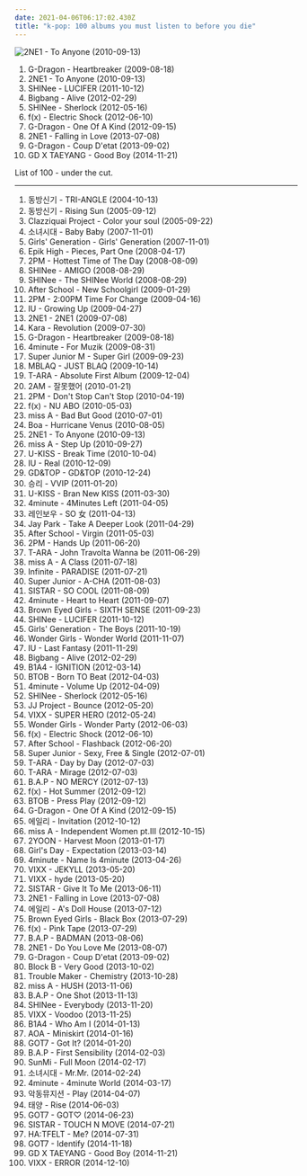 ```yaml
---
date: 2021-04-06T06:17:02.430Z
title: "k-pop: 100 albums you must listen to before you die"
---
```

![2NE1 - To Anyone (2010-09-13)](http://coverartarchive.org/release/59531f20-208e-4472-92a9-f85eb40c92c7/15265396417-500.jpg "2NE1 - To Anyone (2010-09-13)")
<ol class="albums">
<li data-cover="http://coverartarchive.org/release/c73ba628-5570-43a8-92fe-f1dd5302a398/1659100913-500.jpg" data-tags="k-pop, korean, g-dragon" role="button">G-Dragon - Heartbreaker (2009-08-18)</li>
<li data-cover="http://coverartarchive.org/release/59531f20-208e-4472-92a9-f85eb40c92c7/15265396417-500.jpg" data-tags="k-pop" role="button">2NE1 - To Anyone (2010-09-13)</li>
<li data-cover="http://coverartarchive.org/release/b4e02909-9894-4bbf-9f8f-515a90f4bb66/2748079999-500.jpg" data-tags="k-pop" role="button">SHINee - LUCIFER (2011-10-12)</li>
<li data-cover="http://coverartarchive.org/release/bd908cf7-0175-4196-b445-f64282edf35c/2100209976-500.jpg" data-tags="k-pop, alive" role="button">Bigbang - Alive (2012-02-29)</li>
<li data-cover="http://coverartarchive.org/release/f5662b4b-af33-41a4-a767-01b3c922b8a5/11749315775-500.jpg" data-tags="k-pop" role="button">SHINee - Sherlock (2012-05-16)</li>
<li data-cover="https://img.discogs.com/PHrdMKyjJy3_oTqTrOH3Wzn07zk=/fit-in/400x400/filters:strip_icc():format(jpeg):mode_rgb():quality(90)/discogs-images/R-7719233-1447376518-8753.jpeg.jpg" data-tags="k-pop" role="button">f(x) - Electric Shock (2012-06-10)</li>
<li data-cover="https://img.discogs.com/HONn-veaA0355V8POEap3K_Yhu8=/fit-in/336x336/filters:strip_icc():format(jpeg):mode_rgb():quality(90)/discogs-images/R-7661765-1446199214-4056.jpeg.jpg" data-tags="k-pop" role="button">G-Dragon - One Of A Kind (2012-09-15)</li>
<li data-cover="http://coverartarchive.org/release/3e1fef0c-a641-4b7d-9a1e-1ebbd8b3e271/15266726610-500.jpg" data-tags="k-pop, kpop" role="button">2NE1 - Falling in Love (2013-07-08)</li>
<li data-cover="https://img.discogs.com/6NjOj6OBTmDWy4WtIORRz5ziU5Y=/fit-in/600x699/filters:strip_icc():format(jpeg):mode_rgb():quality(90)/discogs-images/R-7104359-1442860816-1044.jpeg.jpg" data-tags="k-pop" role="button">G-Dragon - Coup D'etat (2013-09-02)</li>
<li data-cover="http://coverartarchive.org/release/add14695-680c-49ad-a47f-5c0151d60432/8902296954-500.jpg" data-tags="k-pop" role="button">GD X TAEYANG - Good Boy (2014-11-21)</li>
</ol>
List of 100 - under the cut.
<!-- more -->

_________________

<ol class="albums">
<li data-cover="http://coverartarchive.org/release/e1f19e50-3141-4a56-bf73-5a16f74e0ebc/11490874758-500.jpg" data-tags="k-pop, tvxq" role="button">
동방신기 - TRI-ANGLE (2004-10-13)
</li>
<li data-cover="http://coverartarchive.org/release/caa1004a-8caf-41e3-85c3-255f81d90c03/955180797-500.jpg" data-tags="k-pop, dbsg, chevere, the cover" role="button">
동방신기 - Rising Sun (2005-09-12)
</li>
<li data-cover="http://coverartarchive.org/release/5fca2178-f209-4d95-8cd0-7e5f1169d44e/7754358190-500.jpg" data-tags="electronica, pop, dance, k-pop, my favourites, love-album-caz" role="button">
Clazziquai Project - Color your soul (2005-09-22)
</li>
<li data-cover="http://coverartarchive.org/release/05310799-d425-4527-8afc-3fb9ad55f21c/7456954369-500.jpg" data-tags="k-pop, kpop" role="button">
소녀시대 - Baby Baby (2007-11-01)
</li>
<li data-cover="https://img.discogs.com/YD6fet7wFqk3wnK8OqXo9nQGebI=/fit-in/600x600/filters:strip_icc():format(jpeg):mode_rgb():quality(90)/discogs-images/R-8616922-1465224646-5002.jpeg.jpg" data-tags="k-pop" role="button">
Girls' Generation - Girls' Generation (2007-11-01)
</li>
<li data-cover="http://coverartarchive.org/release/d1afbea4-a954-40c2-8308-fd9bac8c45d7/9124912142-500.jpg" data-tags="korean, k-pop" role="button">
Epik High - Pieces, Part One (2008-04-17)
</li>
<li data-cover="http://coverartarchive.org/release/3aa106fa-be20-47cb-b579-17868828de16/28043691508-500.jpg" data-tags="k-pop" role="button">
2PM - Hottest Time of The Day (2008-08-09)
</li>
<li data-cover="http://coverartarchive.org/release/f217bfb2-762b-4134-a03b-9faba6f03f91/2817312475-500.jpg" data-tags="k-pop" role="button">
SHINee - AMIGO (2008-08-29)
</li>
<li data-cover="http://coverartarchive.org/release/48f55616-384f-3bdb-a158-b22f01ee0f76/2817212240-500.jpg" data-tags="k-pop, korean, kpop, shinee" role="button">
SHINee - The SHINee World (2008-08-29)
</li>
<li data-cover="http://coverartarchive.org/release/b07aadf2-7136-4c2d-8000-2746bf4b0087/18538568039-500.jpg" data-tags="k-pop" role="button">
After School - New Schoolgirl (2009-01-29)
</li>
<li data-cover="https://via.placeholder.com/450" data-tags="k-pop" role="button">
2PM - 2:00PM Time For Change (2009-04-16)
</li>
<li data-cover="http://coverartarchive.org/release/421d1bc4-40ec-4d3a-bd33-56837039a9c9/4741336386-500.jpg" data-tags="k-pop" role="button">
IU - Growing Up (2009-04-27)
</li>
<li data-cover="http://coverartarchive.org/release/3aef076e-a943-46ea-8c20-ef7cf7f851b9/15266797476-500.jpg" data-tags="k-pop" role="button">
2NE1 - 2NE1 (2009-07-08)
</li>
<li data-cover="http://coverartarchive.org/release/5e0ae0bd-4ab5-45f8-800f-aaf608a70d48/12081084490-500.jpg" data-tags="k-pop" role="button">
Kara - Revolution (2009-07-30)
</li>
<li data-cover="http://coverartarchive.org/release/c73ba628-5570-43a8-92fe-f1dd5302a398/1659100913-500.jpg" data-tags="k-pop, korean, g-dragon" role="button">
G-Dragon - Heartbreaker (2009-08-18)
</li>
<li data-cover="http://coverartarchive.org/release/b9fba5c6-2003-42aa-b5a0-131c90445884/9297556618-500.jpg" data-tags="k-pop, korean" role="button">
4minute - For Muzik (2009-08-31)
</li>
<li data-cover="http://coverartarchive.org/release/7917ef83-598b-4d07-b812-4c6a666db072/11584157663-500.jpg" data-tags="k-pop, c-pop" role="button">
Super Junior M - Super Girl (2009-09-23)
</li>
<li data-cover="http://coverartarchive.org/release/89dec1ea-12f3-4ee5-afc4-19067c1934ad/6559000013-500.jpg" data-tags="k-pop, mblaq" role="button">
MBLAQ - JUST BLAQ (2009-10-14)
</li>
<li data-cover="http://coverartarchive.org/release/7c795ba6-7326-4540-978b-c9bd835501bf/6522774075-500.jpg" data-tags="k-pop" role="button">
T-ARA - Absolute First Album (2009-12-04)
</li>
<li data-cover="https://via.placeholder.com/450" data-tags="k-pop" role="button">
2AM - 잘못했어 (2010-01-21)
</li>
<li data-cover="https://via.placeholder.com/450" data-tags="k-pop, 2pm" role="button">
2PM - Don't Stop Can't Stop (2010-04-19)
</li>
<li data-cover="http://coverartarchive.org/release/a864a0d8-255c-4d8e-adcc-62bff0f5f54f/11739495807-500.jpg" data-tags="k-pop" role="button">
f(x) - NU ABO (2010-05-03)
</li>
<li data-cover="http://coverartarchive.org/release/a89ccd8b-d634-42fe-a831-345428372b36/6662893652-500.jpg" data-tags="k-pop" role="button">
miss A - Bad But Good (2010-07-01)
</li>
<li data-cover="http://coverartarchive.org/release/7dddc174-db7e-4ad3-9d01-2a8cfb9b5d0e/3128759198-500.jpg" data-tags="k-pop" role="button">
Boa - Hurricane Venus (2010-08-05)
</li>
<li data-cover="http://coverartarchive.org/release/59531f20-208e-4472-92a9-f85eb40c92c7/15265396417-500.jpg" data-tags="k-pop" role="button">
2NE1 - To Anyone (2010-09-13)
</li>
<li data-cover="http://coverartarchive.org/release/e5c62d7e-44df-490c-a89d-c7765bec0a82/6663218420-500.jpg" data-tags="k-pop" role="button">
miss A - Step Up (2010-09-27)
</li>
<li data-cover="http://coverartarchive.org/release/83aad679-92db-4d7f-800b-0c9f8125af3e/6663043131-500.jpg" data-tags="k-pop" role="button">
U-KISS - Break Time (2010-10-04)
</li>
<li data-cover="http://coverartarchive.org/release/b6b41cf6-d3d5-4f89-ae56-5cba5b10f4d9/7334733607-500.jpg" data-tags="k-pop" role="button">
IU - Real (2010-12-09)
</li>
<li data-cover="http://coverartarchive.org/release/72d6fd9c-b9e9-4444-b4c9-1306284abdf3/7846059936-500.jpg" data-tags="k-pop, korean" role="button">
GD&TOP - GD&TOP (2010-12-24)
</li>
<li data-cover="http://coverartarchive.org/release/7b46b93b-0aa7-4f92-988f-b4cc3320447d/2554202734-500.jpg" data-tags="korean, k-pop, male vocalists, big bang, seungri, bigbang" role="button">
승리 - VVIP (2011-01-20)
</li>
<li data-cover="http://coverartarchive.org/release/a56a6087-0464-4ec5-8291-25813b9c320b/5533722530-500.jpg" data-tags="k-pop" role="button">
U-KISS - Bran New KISS (2011-03-30)
</li>
<li data-cover="http://coverartarchive.org/release/7b6d15e8-6951-427d-be75-967fd700321c/9336400866-500.jpg" data-tags="k-pop" role="button">
4minute - 4Minutes Left (2011-04-05)
</li>
<li data-cover="http://coverartarchive.org/release/6865f362-8bbb-4d6f-9213-2586a8d5ae60/4019521426-500.jpg" data-tags="k-pop" role="button">
레인보우 - SO 女 (2011-04-13)
</li>
<li data-cover="http://coverartarchive.org/release/70b12db8-99f8-4ac5-996d-9a339765aa7b/2901143423-500.jpg" data-tags="hip-hop, rap, korean, k-pop, kpop, jay park, take a deeper look" role="button">
Jay Park - Take A Deeper Look (2011-04-29)
</li>
<li data-cover="http://coverartarchive.org/release/9c643451-4848-4a26-98c9-9823f702008f/16788532575-500.jpg" data-tags="k-pop, after school" role="button">
After School - Virgin (2011-05-03)
</li>
<li data-cover="https://img.discogs.com/SHKqUSOd3Ee9sf19_l928VZP63w=/fit-in/300x300/filters:strip_icc():format(jpeg):mode_rgb():quality(90)/discogs-images/R-9804784-1486580832-2864.jpeg.jpg" data-tags="k-pop, 2pm" role="button">
2PM - Hands Up (2011-06-20)
</li>
<li data-cover="https://img.discogs.com/xhSUs_SxjjXJhuhTZwYh2J5Ixi0=/fit-in/468x536/filters:strip_icc():format(jpeg):mode_rgb():quality(90)/discogs-images/R-12104838-1528392220-9559.jpeg.jpg" data-tags="dance, retro, k-pop" role="button">
T-ARA - John Travolta Wanna be (2011-06-29)
</li>
<li data-cover="http://coverartarchive.org/release/914a0257-5dd0-4513-9e03-61dd7a2a18dd/12376003909-500.jpg" data-tags="k-pop, miss a" role="button">
miss A - A Class (2011-07-18)
</li>
<li data-cover="http://coverartarchive.org/release/536d3a19-2671-45c0-b1a5-f3a0442a329a/6499269989-500.jpg" data-tags="dance, k-pop, music" role="button">
Infinite - PARADISE (2011-07-21)
</li>
<li data-cover="https://img.discogs.com/T4M-Q0AB7awZFtoOhf4PdazAYMQ=/fit-in/323x445/filters:strip_icc():format(jpeg):mode_rgb():quality(90)/discogs-images/R-15967578-1601066877-5047.jpeg.jpg" data-tags="k-pop" role="button">
Super Junior - A-CHA (2011-08-03)
</li>
<li data-cover="http://coverartarchive.org/release/bb2c7c62-b332-434b-8da3-910382e70956/6412188119-500.jpg" data-tags="k-pop" role="button">
SISTAR - SO COOL (2011-08-09)
</li>
<li data-cover="http://coverartarchive.org/release/79642a4a-bd83-4cd5-bec2-3c3fe0c29f1c/9336799807-500.jpg" data-tags="k-pop" role="button">
4minute - Heart to Heart (2011-09-07)
</li>
<li data-cover="http://coverartarchive.org/release/0b7cf67f-0dc9-4ddc-a80d-edf244cb84c2/5525891010-500.jpg" data-tags="k-pop" role="button">
Brown Eyed Girls - SIXTH SENSE (2011-09-23)
</li>
<li data-cover="http://coverartarchive.org/release/b4e02909-9894-4bbf-9f8f-515a90f4bb66/2748079999-500.jpg" data-tags="k-pop" role="button">
SHINee - LUCIFER (2011-10-12)
</li>
<li data-cover="http://coverartarchive.org/release/f978502e-6940-4f54-8e6b-c4bb7d6eeca1/7457150585-500.jpg" data-tags="k-pop, snsd" role="button">
Girls' Generation - The Boys (2011-10-19)
</li>
<li data-cover="http://coverartarchive.org/release/987f61f3-1916-4622-8abb-48f907092bb3/9296865228-500.jpg" data-tags="epic, k-pop" role="button">
Wonder Girls - Wonder World (2011-11-07)
</li>
<li data-cover="http://coverartarchive.org/release/b3b8e3a2-958d-4e7f-b38b-ba1ed457985d/3128590312-500.jpg" data-tags="k-pop, iu" role="button">
IU - Last Fantasy (2011-11-29)
</li>
<li data-cover="http://coverartarchive.org/release/bd908cf7-0175-4196-b445-f64282edf35c/2100209976-500.jpg" data-tags="k-pop, alive" role="button">
Bigbang - Alive (2012-02-29)
</li>
<li data-cover="http://coverartarchive.org/release/b5646a67-c817-42fa-b9a1-9a5155ab2e80/8117242488-500.jpg" data-tags="pop, k-pop, kpop, b1a4, pop album" role="button">
B1A4 - IGNITION (2012-03-14)
</li>
<li data-cover="http://coverartarchive.org/release/e671f106-f387-4cfe-9fa9-d7e5417b5c1b/2960925742-500.jpg" data-tags="k-pop, korean" role="button">
BTOB - Born TO Beat (2012-04-03)
</li>
<li data-cover="http://coverartarchive.org/release/fb3da43b-57f0-48b7-8590-8f4c5ce2b12b/1981908365-500.jpg" data-tags="k-pop" role="button">
4minute - Volume Up (2012-04-09)
</li>
<li data-cover="http://coverartarchive.org/release/f5662b4b-af33-41a4-a767-01b3c922b8a5/11749315775-500.jpg" data-tags="k-pop" role="button">
SHINee - Sherlock (2012-05-16)
</li>
<li data-cover="http://coverartarchive.org/release/222fca92-11ba-4b7d-9a62-d0077ded31ba/10700274473-500.jpg" data-tags="pop, dance, korean, k-pop, male vocalists, kpop, korea, korean pop, jyp, mini-album" role="button">
JJ Project - Bounce (2012-05-20)
</li>
<li data-cover="http://coverartarchive.org/release/a3df57bd-5e5b-43fd-a25c-3ae0a44e12f9/10701614554-500.jpg" data-tags="pop, asian, k-pop, male vocalists, boyband, kpop, debut, jellyfish, boy band, korean pop, ken, ravi, asian music, n, asian pop, leo, vixx, hyuk, korean boyband, korean boy band, hongbin, jellyfish entertainment" role="button">
VIXX - SUPER HERO (2012-05-24)
</li>
<li data-cover="http://coverartarchive.org/release/54ff0e14-ec80-49b4-a3ed-4efd5cfb9d1d/4737607338-500.jpg" data-tags="k-pop, female vocalists" role="button">
Wonder Girls - Wonder Party (2012-06-03)
</li>
<li data-cover="https://img.discogs.com/PHrdMKyjJy3_oTqTrOH3Wzn07zk=/fit-in/400x400/filters:strip_icc():format(jpeg):mode_rgb():quality(90)/discogs-images/R-7719233-1447376518-8753.jpeg.jpg" data-tags="k-pop" role="button">
f(x) - Electric Shock (2012-06-10)
</li>
<li data-cover="http://coverartarchive.org/release/60804280-5a00-4698-a7f2-9bb288016c54/8487129113-500.jpg" data-tags="k-pop" role="button">
After School - Flashback (2012-06-20)
</li>
<li data-cover="http://coverartarchive.org/release/dba45f93-459b-49d4-ac1c-8aaabefa013b/1528818871-500.jpg" data-tags="k-pop, super junior" role="button">
Super Junior - Sexy, Free & Single (2012-07-01)
</li>
<li data-cover="http://coverartarchive.org/release/9023a0b5-f86e-4c90-a3d5-47a14798d55d/6522761408-500.jpg" data-tags="k-pop" role="button">
T-ARA - Day by Day (2012-07-03)
</li>
<li data-cover="http://coverartarchive.org/release/da1361f8-c1e6-48d4-bdb7-61d06d9fdc17/21875113276-500.jpg" data-tags="k-pop" role="button">
T-ARA - Mirage (2012-07-03)
</li>
<li data-cover="http://coverartarchive.org/release/4ef80b67-1f67-4d17-9034-ea6e87fbabe1/1514159319-500.jpg" data-tags="k-pop" role="button">
B.A.P - NO MERCY (2012-07-13)
</li>
<li data-cover="http://coverartarchive.org/release/ac1ff119-8cf3-4450-8d73-5ea7e84c2afc/2096623567-500.jpg" data-tags="k-pop" role="button">
f(x) - Hot Summer (2012-09-12)
</li>
<li data-cover="http://coverartarchive.org/release/d9daec9e-8beb-45ac-a496-cd82d48ff950/3078021669-500.jpg" data-tags="k-pop, korean" role="button">
BTOB - Press Play (2012-09-12)
</li>
<li data-cover="https://img.discogs.com/HONn-veaA0355V8POEap3K_Yhu8=/fit-in/336x336/filters:strip_icc():format(jpeg):mode_rgb():quality(90)/discogs-images/R-7661765-1446199214-4056.jpeg.jpg" data-tags="k-pop" role="button">
G-Dragon - One Of A Kind (2012-09-15)
</li>
<li data-cover="http://coverartarchive.org/release/4b63e2d3-4c32-4267-bac5-edc0df2800c4/13391014282-500.jpg" data-tags="k-pop" role="button">
에일리 - Invitation (2012-10-12)
</li>
<li data-cover="http://coverartarchive.org/release/7a51ef82-20c3-43ee-9e64-54f28f7e8f32/6110908999-500.jpg" data-tags="dance, k-pop" role="button">
miss A - Independent Women pt.III (2012-10-15)
</li>
<li data-cover="http://coverartarchive.org/release/443bf507-3d8d-4f21-820b-4409e5923c3c/9295481429-500.jpg" data-tags="korean, k-pop, kpop, korean pop, 4minute, solid album, mini album, sub-unit, 2yoon, sub unit, kpop girl group, kpop subunit" role="button">
2YOON - Harvest Moon (2013-01-17)
</li>
<li data-cover="http://coverartarchive.org/release/c7ac7e5e-57b0-4940-93c0-ec1a7e0b7eac/6084547826-500.jpg" data-tags="k-pop" role="button">
Girl's Day - Expectation (2013-03-14)
</li>
<li data-cover="http://coverartarchive.org/release/0fd99cbf-43dd-4d4d-a513-129de0b75b26/4297130794-500.jpg" data-tags="k-pop" role="button">
4minute - Name Is 4minute (2013-04-26)
</li>
<li data-cover="http://coverartarchive.org/release/3192adf3-f86d-4110-8025-f228dc83ae9a/7934987432-500.jpg" data-tags="pop, asian, k-pop, male vocalists, kpop, korean pop, asian music, asian pop" role="button">
VIXX - JEKYLL (2013-05-20)
</li>
<li data-cover="http://coverartarchive.org/release/f3132f48-0254-4df0-91b6-92387a64a949/10701698463-500.jpg" data-tags="pop, dark, korean, k-pop, dance pop, kpop, korea, korean pop, korean music" role="button">
VIXX - hyde (2013-05-20)
</li>
<li data-cover="http://coverartarchive.org/release/86ba9043-3721-401d-990f-20574d3ede09/8151361657-500.jpg" data-tags="k-pop" role="button">
SISTAR - Give It To Me (2013-06-11)
</li>
<li data-cover="http://coverartarchive.org/release/3e1fef0c-a641-4b7d-9a1e-1ebbd8b3e271/15266726610-500.jpg" data-tags="k-pop, kpop" role="button">
2NE1 - Falling in Love (2013-07-08)
</li>
<li data-cover="http://coverartarchive.org/release/1d0114d1-d989-4aec-8ead-d38051fd7422/14912733927-500.jpg" data-tags="pop, female vocalists, dance, solo, urban, asian, rnb, korean, k-pop, dance pop, ballad, female singer, kpop, ballads, solo artist, asia, korea, solo artists, korean pop, classy, asian music, korean music, asians, mini album, mini-album" role="button">
에일리 - A's Doll House (2013-07-12)
</li>
<li data-cover="http://coverartarchive.org/release/2ed4d996-6874-4884-9a86-f7b91d36930d/5525927622-500.jpg" data-tags="k-pop, pop, female vocalists, dance, korean, kpop" role="button">
Brown Eyed Girls - Black Box (2013-07-29)
</li>
<li data-cover="http://coverartarchive.org/release/6e4790bd-393e-46ef-b5e9-e9c32a68abc9/8235992129-500.jpg" data-tags="k-pop" role="button">
f(x) - Pink Tape (2013-07-29)
</li>
<li data-cover="http://coverartarchive.org/release/1420b9d6-fbfb-4f3c-b739-e437d4b6b107/5824095001-500.jpg" data-tags="k-pop" role="button">
B.A.P - BADMAN (2013-08-06)
</li>
<li data-cover="http://coverartarchive.org/release/4c0844c6-ad86-4505-84a3-5969b80e0e19/4831629433-500.jpg" data-tags="k-pop, kpop" role="button">
2NE1 - Do You Love Me (2013-08-07)
</li>
<li data-cover="https://img.discogs.com/6NjOj6OBTmDWy4WtIORRz5ziU5Y=/fit-in/600x699/filters:strip_icc():format(jpeg):mode_rgb():quality(90)/discogs-images/R-7104359-1442860816-1044.jpeg.jpg" data-tags="k-pop" role="button">
G-Dragon - Coup D'etat (2013-09-02)
</li>
<li data-cover="http://coverartarchive.org/release/8f5f3505-8a0e-4653-b5dd-ef53ac89c8d9/12501789877-500.jpg" data-tags="k-pop" role="button">
Block B - Very Good (2013-10-02)
</li>
<li data-cover="https://img.discogs.com/gF6znKvR4GQAundC8RPFY_ewyvA=/fit-in/600x435/filters:strip_icc():format(jpeg):mode_rgb():quality(90)/discogs-images/R-9822984-1486887638-1941.jpeg.jpg" data-tags="k-pop, dance" role="button">
Trouble Maker - Chemistry (2013-10-28)
</li>
<li data-cover="http://coverartarchive.org/release/1cfcc6c2-a69c-424d-9832-d5e3a458fc0c/14687436534-500.jpg" data-tags="k-pop" role="button">
miss A - HUSH (2013-11-06)
</li>
<li data-cover="http://coverartarchive.org/release/ccd67c18-e2f7-4924-9a55-ec32b4209060/10701528357-500.jpg" data-tags="k-pop" role="button">
B.A.P - One Shot (2013-11-13)
</li>
<li data-cover="http://coverartarchive.org/release/091af821-e137-40ef-8578-e72eef878795/11749812891-500.jpg" data-tags="k-pop" role="button">
SHINee - Everybody (2013-11-20)
</li>
<li data-cover="http://coverartarchive.org/release/d9065b00-e35d-4ab7-be3c-14ef3c7cc861/6707608374-500.jpg" data-tags="k-pop, vixx" role="button">
VIXX - Voodoo (2013-11-25)
</li>
<li data-cover="http://coverartarchive.org/release/2ae70ad4-1a04-43aa-abfc-33017c24a17e/6206372717-500.jpg" data-tags="k-pop" role="button">
B1A4 - Who Am I (2014-01-13)
</li>
<li data-cover="http://coverartarchive.org/release/866f0ea7-5447-44ca-be8d-e3fe392b58e9/9497190019-500.jpg" data-tags="k-pop" role="button">
AOA - Miniskirt (2014-01-16)
</li>
<li data-cover="http://coverartarchive.org/release/d8b8176c-0212-4a0c-9a7e-560a95cd7f0f/18411474527-500.jpg" data-tags="pop, k-pop, questions, south korea, don't like, got7" role="button">
GOT7 - Got It? (2014-01-20)
</li>
<li data-cover="http://coverartarchive.org/release/cbf3b514-072c-4184-a4fc-8a3921d79124/6392000185-500.jpg" data-tags="k-pop" role="button">
B.A.P - First Sensibility (2014-02-03)
</li>
<li data-cover="http://coverartarchive.org/release/dafb6107-995b-4c79-9fe6-4924bce5dc97/7175161148-500.jpg" data-tags="k-pop" role="button">
SunMi - Full Moon (2014-02-17)
</li>
<li data-cover="http://coverartarchive.org/release/1b8a6414-5aa9-4542-b420-5b2f03f45e6f/6654165370-500.jpg" data-tags="k-pop" role="button">
소녀시대 - Mr.Mr. (2014-02-24)
</li>
<li data-cover="http://coverartarchive.org/release/6c3d0635-4fac-4085-b85b-79b6a7b13c21/9471452125-500.jpg" data-tags="k-pop" role="button">
4minute - 4minute World (2014-03-17)
</li>
<li data-cover="https://via.placeholder.com/450" data-tags="k-pop, albums i want to own" role="button">
악동뮤지션 - Play (2014-04-07)
</li>
<li data-cover="http://coverartarchive.org/release/762c85d7-7a70-4371-91ea-516705340803/8168854878-500.jpg" data-tags="korean, k-pop" role="button">
태양 - Rise (2014-06-03)
</li>
<li data-cover="http://coverartarchive.org/release/8b6eb6cb-800f-4bfc-bc90-1a672557ede4/8471873333-500.jpg" data-tags="korean, k-pop, kpop, jyp entertainment, mini album, 10s boybands" role="button">
GOT7 - GOT♡ (2014-06-23)
</li>
<li data-cover="http://coverartarchive.org/release/8de9e123-1898-41ce-8e42-d7cc92c65279/9487744358-500.jpg" data-tags="dance, k-pop, loen entertainment, starship entertainment" role="button">
SISTAR - TOUCH N MOVE (2014-07-21)
</li>
<li data-cover="http://coverartarchive.org/release/37b10a0a-3a8d-4101-8cf9-0cd10f2a07aa/8219637406-500.jpg" data-tags="k-pop" role="button">
HA:TFELT - Me? (2014-07-31)
</li>
<li data-cover="http://coverartarchive.org/release/6e6e41a4-eb2b-4fe2-88ef-cd4ec4cccc55/8875479925-500.jpg" data-tags="korean, k-pop" role="button">
GOT7 - Identify (2014-11-18)
</li>
<li data-cover="http://coverartarchive.org/release/add14695-680c-49ad-a47f-5c0151d60432/8902296954-500.jpg" data-tags="k-pop" role="button">
GD X TAEYANG - Good Boy (2014-11-21)
</li>
<li data-cover="https://img.discogs.com/ZhU8PIJETX4Rs2oiszhbMTfqBEA=/fit-in/539x746/filters:strip_icc():format(jpeg):mode_rgb():quality(90)/discogs-images/R-10055579-1490838718-2552.jpeg.jpg" data-tags="k-pop" role="button">
VIXX - ERROR (2014-12-10)
</li>
</ol>